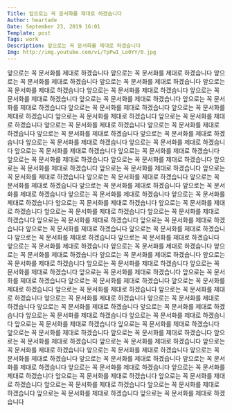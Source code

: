 ```yaml
---
Title: 앞으로는 꼭 문서화를 제대로 하겠습니다
Author: heartade
Date: September 23, 2019 16:01
Template: post
Tags: work
Description: 앞으로는 꼭 문서화를 제대로 하겠습니다
Img: http://img.youtube.com/vi/TpPwI_Lo0YY/0.jpg
---
```

앞으로는 꼭 문서화를 제대로 하겠습니다 앞으로는 꼭 문서화를 제대로 하겠습니다 앞으로는 꼭 문서화를 제대로 하겠습니다 앞으로는 꼭 문서화를 제대로 하겠습니다 앞으로는 꼭 문서화를 제대로 하겠습니다 앞으로는 꼭 문서화를 제대로 하겠습니다 앞으로는 꼭 문서화를 제대로 하겠습니다 앞으로는 꼭 문서화를 제대로 하겠습니다 앞으로는 꼭 문서화를 제대로 하겠습니다 앞으로는 꼭 문서화를 제대로 하겠습니다 앞으로는 꼭 문서화를 제대로 하겠습니다 앞으로는 꼭 문서화를 제대로 하겠습니다 앞으로는 꼭 문서화를 제대로 하겠습니다 앞으로는 꼭 문서화를 제대로 하겠습니다 앞으로는 꼭 문서화를 제대로 하겠습니다 앞으로는 꼭 문서화를 제대로 하겠습니다 앞으로는 꼭 문서화를 제대로 하겠습니다 앞으로는 꼭 문서화를 제대로 하겠습니다 앞으로는 꼭 문서화를 제대로 하겠습니다 앞으로는 꼭 문서화를 제대로 하겠습니다 앞으로는 꼭 문서화를 제대로 하겠습니다 앞으로는 꼭 문서화를 제대로 하겠습니다 앞으로는 꼭 문서화를 제대로 하겠습니다 앞으로는 꼭 문서화를 제대로 하겠습니다 앞으로는 꼭 문서화를 제대로 하겠습니다 앞으로는 꼭 문서화를 제대로 하겠습니다 앞으로는 꼭 문서화를 제대로 하겠습니다 앞으로는 꼭 문서화를 제대로 하겠습니다 앞으로는 꼭 문서화를 제대로 하겠습니다 앞으로는 꼭 문서화를 제대로 하겠습니다 앞으로는 꼭 문서화를 제대로 하겠습니다 앞으로는 꼭 문서화를 제대로 하겠습니다 앞으로는 꼭 문서화를 제대로 하겠습니다 앞으로는 꼭 문서화를 제대로 하겠습니다 앞으로는 꼭 문서화를 제대로 하겠습니다 앞으로는 꼭 문서화를 제대로 하겠습니다 앞으로는 꼭 문서화를 제대로 하겠습니다 앞으로는 꼭 문서화를 제대로 하겠습니다 앞으로는 꼭 문서화를 제대로 하겠습니다 앞으로는 꼭 문서화를 제대로 하겠습니다 앞으로는 꼭 문서화를 제대로 하겠습니다 앞으로는 꼭 문서화를 제대로 하겠습니다 앞으로는 꼭 문서화를 제대로 하겠습니다 앞으로는 꼭 문서화를 제대로 하겠습니다 앞으로는 꼭 문서화를 제대로 하겠습니다 앞으로는 꼭 문서화를 제대로 하겠습니다 앞으로는 꼭 문서화를 제대로 하겠습니다 앞으로는 꼭 문서화를 제대로 하겠습니다 앞으로는 꼭 문서화를 제대로 하겠습니다 앞으로는 꼭 문서화를 제대로 하겠습니다 앞으로는 꼭 문서화를 제대로 하겠습니다 앞으로는 꼭 문서화를 제대로 하겠습니다 앞으로는 꼭 문서화를 제대로 하겠습니다 앞으로는 꼭 문서화를 제대로 하겠습니다 앞으로는 꼭 문서화를 제대로 하겠습니다 앞으로는 꼭 문서화를 제대로 하겠습니다 앞으로는 꼭 문서화를 제대로 하겠습니다 앞으로는 꼭 문서화를 제대로 하겠습니다 앞으로는 꼭 문서화를 제대로 하겠습니다 앞으로는 꼭 문서화를 제대로 하겠습니다 앞으로는 꼭 문서화를 제대로 하겠습니다 앞으로는 꼭 문서화를 제대로 하겠습니다 앞으로는 꼭 문서화를 제대로 하겠습니다 앞으로는 꼭 문서화를 제대로 하겠습니다 앞으로는 꼭 문서화를 제대로 하겠습니다 앞으로는 꼭 문서화를 제대로 하겠습니다 앞으로는 꼭 문서화를 제대로 하겠습니다 앞으로는 꼭 문서화를 제대로 하겠습니다 앞으로는 꼭 문서화를 제대로 하겠습니다 앞으로는 꼭 문서화를 제대로 하겠습니다 앞으로는 꼭 문서화를 제대로 하겠습니다 앞으로는 꼭 문서화를 제대로 하겠습니다 앞으로는 꼭 문서화를 제대로 하겠습니다 앞으로는 꼭 문서화를 제대로 하겠습니다 앞으로는 꼭 문서화를 제대로 하겠습니다 앞으로는 꼭 문서화를 제대로 하겠습니다 앞으로는 꼭 문서화를 제대로 하겠습니다 앞으로는 꼭 문서화를 제대로 하겠습니다 앞으로는 꼭 문서화를 제대로 하겠습니다 앞으로는 꼭 문서화를 제대로 하겠습니다 